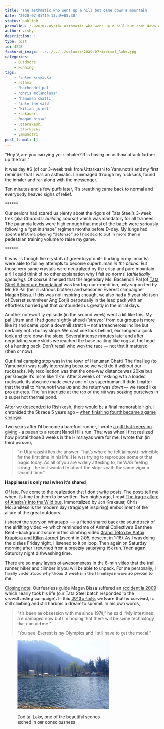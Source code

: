 ```yaml
---
title: 'The asthmatic who went up a hill but came down a mountain'
date: '2020-07-05T19:13:49+05:30'
status: publish
permalink: /2020/07/05/the-asthmatic-who-went-up-a-hill-but-came-down-a-mountain
author: vishy
description: ''
type: post
id: 4248
featured_image: ../../../../uploads/2020/07/Dodital_lake.jpg
categories: 
    - Outdoors
    - Running
tags:
    - 'anton krupicka'
    - asthma
    - 'bachendri pal'
    - 'chris mclandless'
    - 'hanuman chatti'
    - 'into the wild'
    - 'kilian jornet'
    - krakauer
    - 'magan bissa'
    - uttarakashi
    - uttarkashi
    - yamunotri
post_format: []
---
```

“Hey V, are you carrying your inhaler? R is having an asthma attack further up the trail.”

It was day #6 (of our 3-week trek from Uttarkashi to Yamunotri) and my first reminder that I was an asthmatic. I rummaged through my rucksack, found the inhaler and ran along with the messenger.

Ten minutes and a few puffs later, R’s breathing came back to normal and everybody heaved sighs of relief.

\*\*\*\*\*\*

Our seniors had scared us plenty about the rigors of Tata Steel’s 3-week trek (aka *Character building course)* which was mandatory for all trainees. The paranoia levels were high enough that most of the batch were seriously following a “get in shape” regimen months before D-day. My lungs had spent a lifetime playing “defense” so I needed to put in more than a pedestrian training volume to raise my game.

\*\*\*\*\*\*

It was as though the crystals of green kryptonite (lurking in my innards) were able to foil my attempts to become superhuman *in the plains*. But those very same crystals were neutralized by the crisp and pure mountain air! I could think of no other explanation why I felt *so* normal (*athletically speaking)*. Of course it helped that the legendary Ms. Bachendri Pal (of [Tata Steel Adventure Foundation](https://www.tsafindia.org/)) was leading our expedition, ably supported by Mr. RS Pal (her illustrious brother) and seasoned Everest campaigner Magan Bissa. If this was not inspiring enough, we also had a 5 year old (son of Everest summiteer Ang Dorji) perpetually in the lead pack with an effortless hurried gait that confounded us greatly in the initial days.

Another noteworthy episode (in the second week) went a bit like this. My pal Uttam and I had gone slightly ahead (‘strayed’ from our groups is more like it) and came upon a downhill stretch – not a treacherous incline but certainly not a bunny slope. We cast one look behind, exchanged a quick look and tore down the slope. Several intense minutes later and after negotiating some skids we reached the base panting like dogs at the head of a hunting pack. Don’t recall who won the race — not that it mattered (then or now).

Our final camping stop was in the town of Hanuman Chatti. The final leg (to Yamunotri) was really interesting because we we’d do it *without* our rucksacks. My recollection was that the one-way distance was 20km but per Google it’s more like 11km. After 3 weeks of trekking with a loaded rucksack, its absence made every one of us superhuman. It didn’t matter that the trail to Yamunotri was *up* and the return was *down* — we raced like pro athletes. The fun interlude at the top of the hill was soaking ourselves in a super hot thermal pond.

After we descended to Rishikesh, there would be a final memorable high. I chronicled the 5k race 5 years ago – [when finishing fourth became a game changer](http://www.ulaar.com/2015/08/11/when-finishing-fourth-became-a-game-changer/).

Two years after I’d become a barefoot runner, I wrote [a gift that keeps on giving](http://www.ulaar.com/2013/07/15/a-gift-that-keeps-on-giving/) – a paean to a recent Nandi Hills run. That was when I first realized how pivotal those 3 weeks in the Himalayas were for me. I wrote that (in third person),

> “In Uttarakashi lies the answer. That’s where he felt (almost) invincible for the first time in his life. He was trying to reproduce some of that magic today. As all of you are widely attesting to, he WAS feeling strong – he just wanted to attack the slopes with the same vigor a second time.”

**Happiness is only real when it’s shared**

Of late, I’ve come to the realization that I don’t write posts. The posts tell me when it’s time for them to be written. Two nights ago, I read [The tragic allure of Alaska’s Into the Wild bus](https://edition.cnn.com/travel/article/alaska-into-the-wild-bus-tourist-allure/index.html). Immortalized by Jon Krakauer, Chris McLandless is the modern day (tragic yet inspiring) embodiment of the allure of the great outdoors.

I shared the story on Whatsapp –&gt; a friend shared back the soundtrack of the airlifting video –&gt; which reminded me of Animal Collective’s Banshee Beat – background score in this climbing video [Grand Teton by Anton Krupicka and Kilian Jornet](https://www.youtube.com/watch?v=Z_Z1-smRsoU) (ascent in 2:05, descent in 1:18). As I was doing the dishes Friday night, I listened to it on loop. Then again on Saturday morning after I returned from a breezily satisfying 15k run. Then again Saturday night dishwashing time.

There are so many layers of awesomeness in the 8-min video that the trail runner, hiker and climber in you will be able to unpack. For me personally, I finally understood why those 3 weeks in the Himalayas were so pivotal to me.

<span style="text-decoration: underline;">Closing note</span>: Our fearless guide Magan Bissa suffered an [accident in 2009](https://www.hindustantimes.com/other/mountain-rescuer-now-waiting-to-be-rescued/story-aSilnUXBbofUoqTHOXNWDP.html) which nearly took his life (our Tata Steel batch responded to the crowdfunding campaign). In this [2013 article](https://www.zdnet.com/article/amid-everest-climbs-60th-anniversary-indians-adopt-the-sport/), we learn that he survived, is still climbing and still harbors a dream to summit. In his own words,

> “It’s been an obsession with me since 1978,” he said. “My intestines are damaged now but I’m hoping that there will be some technology that can aid me.”
> 
> “You see, Everest is my Olympics and I still have to get the medal.”

<figure aria-describedby="caption-attachment-4260" class="wp-caption alignnone" id="attachment_4260" style="width: 300px">

[![](../../../../uploads/2020/07/Dodital_lake.jpg)](http://www.ulaar.com/wp-content/uploads/2020/07/Dodital_lake.jpg)

<figcaption class="wp-caption-text" id="caption-attachment-4260">
    Dodital Lake, one of the beautiful scenes etched in our consciousness
</figcaption>
</figure>